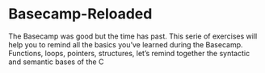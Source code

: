 # Basecamp-Reloaded
The Basecamp was good but the time has past. This serie of exercises will help you to remind all the basics you’ve learned during the Basecamp. Functions, loops, pointers, structures, let’s remind together the syntactic and semantic bases of the C
